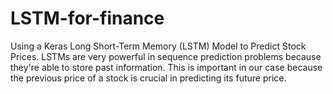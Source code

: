 # LSTM-for-finance
Using a Keras Long Short-Term Memory (LSTM) Model to Predict Stock Prices. LSTMs are very powerful in sequence prediction problems because they're able to store past information. This is important in our case because the previous price of a stock is crucial in predicting its future price.
